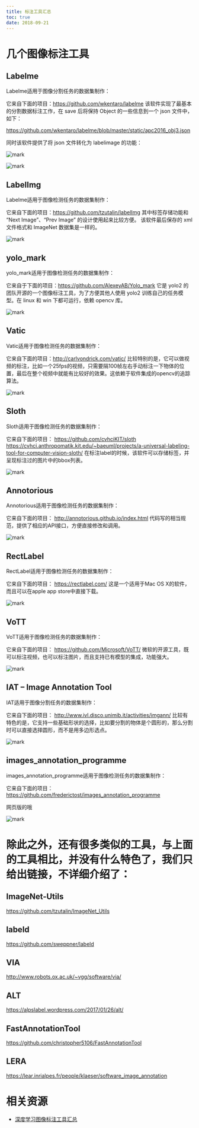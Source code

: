 ```yaml
---
title: 标注工具汇总
toc: true
date: 2018-09-21
---
```


# 几个图像标注工具

## Labelme

Labelme适用于图像分割任务的数据集制作：

它来自下面的项目：https://github.com/wkentaro/labelme
该软件实现了最基本的分割数据标注工作，在 save 后将保持 Object 的一些信息到一个 json 文件中，如下：

https://github.com/wkentaro/labelme/blob/master/static/apc2016_obj3.json

同时该软件提供了将 json 文件转化为 labelimage 的功能：

![mark](http://images.iterate.site/blog/image/180921/bde8Ddk93L.png?imageslim)

![mark](http://images.iterate.site/blog/image/180921/8CC0kelmgJ.png?imageslim)


## LabelImg

Labelme适用于图像检测任务的数据集制作：

它来自下面的项目：https://github.com/tzutalin/labelImg
其中标签存储功能和 “Next Image”、“Prev Image” 的设计使用起来比较方便。
该软件最后保存的 xml 文件格式和 ImageNet 数据集是一样的。

![mark](http://images.iterate.site/blog/image/180921/0cgD0Labed.png?imageslim)


## yolo_mark

yolo_mark适用于图像检测任务的数据集制作：

它来自于下面的项目：https://github.com/AlexeyAB/Yolo_mark
它是 yolo2 的团队开源的一个图像标注工具，为了方便其他人使用 yolo2 训练自己的任务模型。在 linux 和 win 下都可运行，依赖 opencv 库。

![mark](http://images.iterate.site/blog/image/180921/jgIkFHAF1c.png?imageslim)



## Vatic

Vatic适用于图像检测任务的数据集制作：

它来自下面的项目：http://carlvondrick.com/vatic/
比较特别的是，它可以做视频的标注，比如一个25fps的视频，只需要隔100帧左右手动标注一下物体的位置，最后在整个视频中就能有比较好的效果。这依赖于软件集成的opencv的追踪算法。


![mark](http://images.iterate.site/blog/image/180921/3A9G9kJ2g7.png?imageslim)

## Sloth

Sloth适用于图像检测任务的数据集制作：

它来自下面的项目：
https://github.com/cvhciKIT/sloth
https://cvhci.anthropomatik.kit.edu/~baeuml/projects/a-universal-labeling-tool-for-computer-vision-sloth/
在标注label的时候，该软件可以存储标签，并呈现标注过的图片中的bbox列表。

![mark](http://images.iterate.site/blog/image/180921/Cb2LkjkJ1j.png?imageslim)


## Annotorious

Annotorious适用于图像检测任务的数据集制作：

它来自下面的项目：
http://annotorious.github.io/index.html
代码写的相当规范，提供了相应的API接口，方便直接修改和调用。

![mark](http://images.iterate.site/blog/image/180921/2DacdJ2CIL.png?imageslim)




## RectLabel

RectLabel适用于图像检测任务的数据集制作：

它来自下面的项目：
https://rectlabel.com/
这是一个适用于Mac OS X的软件，而且可以在apple app store中直接下载。

![mark](http://images.iterate.site/blog/image/180921/C35Hb1c6Hi.png?imageslim)




## VoTT

VoTT适用于图像检测任务的数据集制作：


它来自下面的项目：
https://github.com/Microsoft/VoTT/
微软的开源工具，既可以标注视频，也可以标注图片，而且支持已有模型的集成，功能强大。


![mark](http://images.iterate.site/blog/image/180921/lFf5BGD9E4.png?imageslim)



## IAT – Image Annotation Tool

IAT适用于图像分割任务的数据集制作：

它来自下面的项目：
http://www.ivl.disco.unimib.it/activities/imgann/
比较有特色的是，它支持一些基础形状的选择，比如要分割的物体是个圆形的，那么分割时可以直接选择圆形，而不是用多边形选点。

![mark](http://images.iterate.site/blog/image/180921/ia33g38eGA.png?imageslim)




## images_annotation_programme
images_annotation_programme适用于图像检测任务的数据集制作：

它来自下面的项目：
https://github.com/frederictost/images_annotation_programme

网页版的哦

![mark](http://images.iterate.site/blog/image/180921/Ka87BhGjcI.png?imageslim)



# 除此之外，还有很多类似的工具，与上面的工具相比，并没有什么特色了，我们只给出链接，不详细介绍了：

## ImageNet-Utils
https://github.com/tzutalin/ImageNet_Utils

## labeld
https://github.com/sweppner/labeld

## VIA
http://www.robots.ox.ac.uk/~vgg/software/via/

## ALT
https://alpslabel.wordpress.com/2017/01/26/alt/

## FastAnnotationTool
https://github.com/christopher5106/FastAnnotationTool

## LERA
https://lear.inrialpes.fr/people/klaeser/software_image_annotation








# 相关资源

- [深度学习图像标注工具汇总](https://blog.csdn.net/chaipp0607/article/details/79036312?utm_source=copy)
